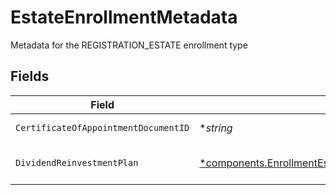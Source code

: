 # EstateEnrollmentMetadata

Metadata for the REGISTRATION_ESTATE enrollment type


## Fields

| Field                                                                                                                                                           | Type                                                                                                                                                            | Required                                                                                                                                                        | Description                                                                                                                                                     | Example                                                                                                                                                         |
| --------------------------------------------------------------------------------------------------------------------------------------------------------------- | --------------------------------------------------------------------------------------------------------------------------------------------------------------- | --------------------------------------------------------------------------------------------------------------------------------------------------------------- | --------------------------------------------------------------------------------------------------------------------------------------------------------------- | --------------------------------------------------------------------------------------------------------------------------------------------------------------- |
| `CertificateOfAppointmentDocumentID`                                                                                                                            | **string*                                                                                                                                                       | :heavy_minus_sign:                                                                                                                                              | The document id for the certificate of appointment                                                                                                              | c401f3b2-cdb5-4a6c-9f5f-aa393cf12583                                                                                                                            |
| `DividendReinvestmentPlan`                                                                                                                                      | [*components.EnrollmentEstateEnrollmentMetadataDividendReinvestmentPlan](../../models/components/enrollmentestateenrollmentmetadatadividendreinvestmentplan.md) | :heavy_minus_sign:                                                                                                                                              | Option to auto-enroll in Dividend Reinvestment; defaults to DIVIDEND_REINVESTMENT_ENROLL                                                                        | DIVIDEND_REINVESTMENT_ENROLL                                                                                                                                    |